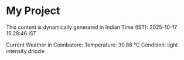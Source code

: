 # My Project

This content is dynamically generated in Indian Time (IST): 2025-10-17 15:28:46 IST


Current Weather in Coimbatore:
Temperature: 30.88 °C
Condition: light intensity drizzle
